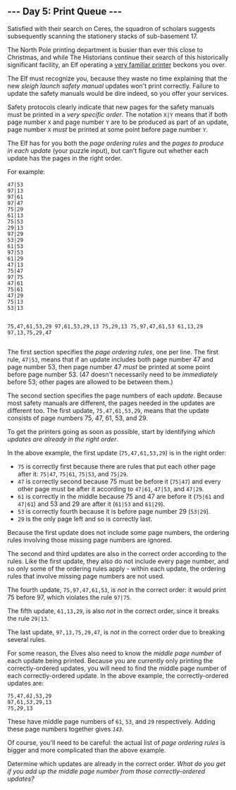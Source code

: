 <h2>--- Day 5: Print Queue ---</h2><p>Satisfied with their search on Ceres, the squadron of scholars suggests subsequently scanning the <span title="Specifically, the surely-stationary stationery stacks.">stationery</span> stacks of sub-basement 17.</p><p>The North Pole printing department is busier than ever this close to Christmas, and while The Historians continue their search of this historically significant facility, an Elf operating a <a href="/2017/day/1">very familiar printer</a> beckons you over.</p><p>The Elf must recognize you, because they waste no time explaining that the new <em>sleigh launch safety manual</em> updates won't print correctly. Failure to update the safety manuals would be dire indeed, so you offer your services.</p><p>Safety protocols clearly indicate that new pages for the safety manuals must be printed in a <em>very specific order</em>. The notation <code>X|Y</code> means that if both page number <code>X</code> and page number <code>Y</code> are to be produced as part of an update, page number <code>X</code> <em>must</em> be printed at some point before page number <code>Y</code>.</p><p>The Elf has for you both the <em>page ordering rules</em> and the <em>pages to produce in each update</em> (your puzzle input), but can't figure out whether each update has the pages in the right order.</p><p>For example:</p><pre><code>47|53
97|13
97|61
97|47
75|29
61|13
75|53
29|13
97|29
53|29
61|53
97|53
61|29
47|13
75|47
97|75
47|61
75|61
47|29
75|13
53|13

75,47,61,53,29
97,61,53,29,13
75,29,13
75,97,47,61,53
61,13,29
97,13,75,29,47
</code></pre><p>The first section specifies the <em>page ordering rules</em>, one per line. The first rule, <code>47|53</code>, means that if an update includes both page number 47 and page number 53, then page number 47 <em>must</em> be printed at some point before page number 53. (47 doesn't necessarily need to be <em>immediately</em> before 53; other pages are allowed to be between them.)</p><p>The second section specifies the page numbers of each <em>update</em>. Because most safety manuals are different, the pages needed in the updates are different too. The first update, <code>75,47,61,53,29</code>, means that the update consists of page numbers 75, 47, 61, 53, and 29.</p><p>To get the printers going as soon as possible, start by identifying <em>which updates are already in the right order</em>.</p><p>In the above example, the first update (<code>75,47,61,53,29</code>) is in the right order:</p><ul>
<li><code>75</code> is correctly first because there are rules that put each other page after it: <code>75|47</code>, <code>75|61</code>, <code>75|53</code>, and <code>75|29</code>.</li>
<li><code>47</code> is correctly second because 75 must be before it (<code>75|47</code>) and every other page must be after it according to <code>47|61</code>, <code>47|53</code>, and <code>47|29</code>.</li>
<li><code>61</code> is correctly in the middle because 75 and 47 are before it (<code>75|61</code> and <code>47|61</code>) and 53 and 29 are after it (<code>61|53</code> and <code>61|29</code>).</li>
<li><code>53</code> is correctly fourth because it is before page number 29 (<code>53|29</code>).</li>
<li><code>29</code> is the only page left and so is correctly last.</li>
</ul><p>Because the first update does not include some page numbers, the ordering rules involving those missing page numbers are ignored.</p><p>The second and third updates are also in the correct order according to the rules. Like the first update, they also do not include every page number, and so only some of the ordering rules apply - within each update, the ordering rules that involve missing page numbers are not used.</p><p>The fourth update, <code>75,97,47,61,53</code>, is <em>not</em> in the correct order: it would print 75 before 97, which violates the rule <code>97|75</code>.</p><p>The fifth update, <code>61,13,29</code>, is also <em>not</em> in the correct order, since it breaks the rule <code>29|13</code>.</p><p>The last update, <code>97,13,75,29,47</code>, is <em>not</em> in the correct order due to breaking several rules.</p><p>For some reason, the Elves also need to know the <em>middle page number</em> of each update being printed. Because you are currently only printing the correctly-ordered updates, you will need to find the middle page number of each correctly-ordered update. In the above example, the correctly-ordered updates are:</p><pre><code>75,47,<em>61</em>,53,29
97,61,<em>53</em>,29,13
75,<em>29</em>,13
</code></pre><p>These have middle page numbers of <code>61</code>, <code>53</code>, and <code>29</code> respectively. Adding these page numbers together gives <code><em>143</em></code>.</p><p>Of course, you'll need to be careful: the actual list of <em>page ordering rules</em> is bigger and more complicated than the above example.</p><p>Determine which updates are already in the correct order. <em>What do you get if you add up the middle page number from those correctly-ordered updates?</em></p>